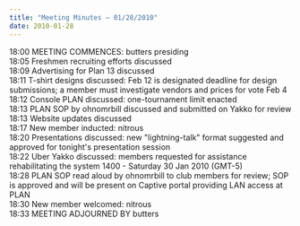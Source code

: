 ```yaml
---
title: "Meeting Minutes – 01/28/2010"
date: 2010-01-28
---
```

18:00	MEETING COMMENCES: butters presiding<br />
18:05	Freshmen recruiting efforts discussed<br />
18:09	Advertising for Plan 13 discussed<br />
18:11	T-shirt designs discussed: Feb 12 is designated deadline for design submissions; a member must investigate vendors and prices for vote Feb 4<br />
18:12	Console PLAN discussed: one-tournament limit enacted<br />
18:13	PLAN SOP  by ohnomrbill discussed and submitted on Yakko for review<br />
18:13	Website updates discussed<br />
18:17	New member inducted: nitrous<br />
18:20	Presentations discussed: new "lightning-talk" format suggested and approved for tonight's presentation session<br />
18:22	Uber Yakko discussed: members requested for assistance rehabilitating the system 1400 - Saturday 30 Jan 2010 (GMT-5)<br />
18:28	PLAN SOP read aloud by ohnomrbill to club members for review; SOP is approved and will be present on Captive portal providing LAN access at PLAN<br />
18:30	New member welcomed: nitrous<br />
18:33	MEETING ADJOURNED BY butters